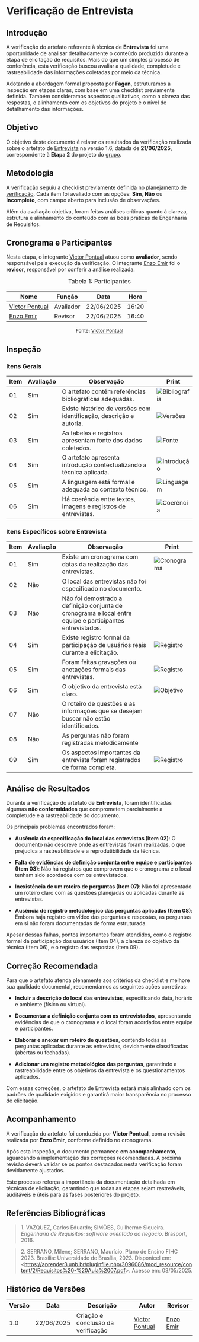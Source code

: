 # Verificação de Entrevista

## Introdução

A verificação do artefato referente à técnica de **Entrevista** foi uma oportunidade de analisar detalhadamente o conteúdo produzido durante a etapa de elicitação de requisitos. Mais do que um simples processo de conferência, esta verificação buscou avaliar a qualidade, completude e rastreabilidade das informações coletadas por meio da técnica.

Adotando a abordagem formal proposta por **Fagan**, estruturamos a inspeção em etapas claras, com base em uma checklist previamente definida. Também consideramos aspectos qualitativos, como a clareza das respostas, o alinhamento com os objetivos do projeto e o nível de detalhamento das informações.

## Objetivo

O objetivo deste documento é relatar os resultados da verificação realizada sobre o artefato de [Entrevista](https://requisitos-de-software.github.io/2025.1-FGTS/Elicitacao/Tecnicas-de-Elicitacao/Entrevista/) na versão 1.6, datada de **21/06/2025**, correspondente à **Etapa 2** do projeto do [grupo](https://github.com/Requisitos-de-Software/2025.1-FGTS).

## Metodologia

A verificação seguiu a checklist previamente definida no [planejamento de verificação](https://requisitos-de-software.github.io/2025.1-FGTS/Verificacao/Grupo/Entrega-2/planejamento-verificacao-entrega-2/). Cada item foi avaliado com as opções: **Sim**, **Não** ou **Incompleto**, com campo aberto para inclusão de observações.

Além da avaliação objetiva, foram feitas análises críticas quanto à clareza, estrutura e alinhamento do conteúdo com as boas práticas de Engenharia de Requisitos.

## Cronograma e Participantes

Nesta etapa, o integrante [Victor Pontual](https://github.com/VictorPontual) atuou como **avaliador**, sendo responsável pela execução da verificação. O integrante [Enzo Emir](https://github.com/enzon3to) foi o **revisor**, responsável por conferir a análise realizada.

<font size="3"><p style="text-align: center">Tabela 1: Participantes</p></font>

<div align="center">

<table>
  <thead>
    <tr>
      <th>Nome</th>
      <th>Função</th>
      <th>Data</th>
      <th>Hora</th>
    </tr>
  </thead>
  <tbody>
    <tr>
      <td> <a href="https://github.com/VictorPontual">Victor Pontual</a> </td>
      <td> Avaliador </td>
      <td> 22/06/2025 </td>
      <td> 16:20 </td>
    </tr>
    <tr>
      <td> <a href="https://github.com/enzon3to">Enzo Emir</a> </td>
      <td> Revisor </td>
      <td> 22/06/2025 </td>
      <td> 16:40 </td>
    </tr>
  </tbody>
</table>

</div>

<font size="2"><p style="text-align: center">Fonte: [Victor Pontual](https://github.com/VictorPontual)</p></font>

## Inspeção

### Itens Gerais

| Item | Avaliação | Observação                                                           | Print                                                                                                                                        |
| ---- | --------- | -------------------------------------------------------------------- | -------------------------------------------------------------------------------------------------------------------------------------------- |
| 01   | Sim       | O artefato contém referências bibliográficas adequadas.              | ![Bibliografia](https://github.com/Requisitos-de-Software/2025.1-FGTS/blob/main/docs/assets/Entrevista/bibliografia_entre.png?raw=true) |
| 02   | Sim       | Existe histórico de versões com identificação, descrição e autoria.  | ![Versões](https://github.com/Requisitos-de-Software/2025.1-FGTS/blob/main/docs/assets/Entrevista/versoes_entre.png?raw=true)           |
| 03   | Sim       | As tabelas e registros apresentam fonte dos dados coletados.         | ![Fonte](https://github.com/Requisitos-de-Software/2025.1-FGTS/blob/main/docs/assets/Entrevista/tabela_entre.png?raw=true)               |
| 04   | Sim       | O artefato apresenta introdução contextualizando a técnica aplicada. | ![Introdução](https://github.com/Requisitos-de-Software/2025.1-FGTS/blob/main/docs/assets/Entrevista/introducao_entre.png?raw=true)     |
| 05   | Sim       | A linguagem está formal e adequada ao contexto técnico.              | ![Linguagem](https://github.com/Requisitos-de-Software/2025.1-FGTS/blob/main/docs/assets/Entrevista/introducao_entre.png?raw=true)       |
| 06   | Sim       | Há coerência entre textos, imagens e registros de entrevistas.       | ![Coerência](https://github.com/Requisitos-de-Software/2025.1-FGTS/blob/main/docs/assets/Entrevista/coerencia_entre.png?raw=true)       |

### Itens Específicos sobre Entrevista

| Item | Avaliação | Observação                                                                                              | Print                                                                                                                                         |
| ---- | --------- | ------------------------------------------------------------------------------------------------------- | --------------------------------------------------------------------------------------------------------------------------------------------- |
| 01   | Sim       | Existe um cronograma com datas da realização das entrevistas.                                           | ![Cronograma](https://github.com/Requisitos-de-Software/2025.1-FGTS/blob/main/docs/assets/Entrevista/cronograma_entre.png?raw=true)      |
| 02   | Não       | O local das entrevistas não foi especificado no documento.                                                  |                 |
| 03   | Não       | Não foi demostrado a definição conjunta de cronograma e local entre equipe e participantes entrevistados.              | |
| 04   | Sim       | Existe registro formal da participação de usuários reais durante a elicitação.                          | ![Registro](https://github.com/Requisitos-de-Software/2025.1-FGTS/blob/main/docs/assets/Entrevista/gravacao_entre.png?raw=true)        |
| 05   | Sim       | Foram feitas gravações ou anotações formais das entrevistas.                                            | ![Registro](https://github.com/Requisitos-de-Software/2025.1-FGTS/blob/main/docs/assets/Entrevista/gravacao_entre.png?raw=true)          |
| 06   | Sim       | O objetivo da entrevista está claro.                                                                    | ![Objetivo](https://github.com/Requisitos-de-Software/2025.1-FGTS/blob/main/docs/assets/Entrevista/introducao_entre.png?raw=true)          |
| 07   | Não    | O roteiro de questões e as informações que se desejam buscar não estão identificados.                       |             |
| 08   | Não      | As perguntas não foram registradas metodicamente |         |
| 09   | Sim       | Os aspectos importantes da entrevista foram registrados de forma completa.                              |     ![Registro](https://github.com/Requisitos-de-Software/2025.1-FGTS/blob/main/docs/assets/Entrevista/gravacao_entre.png?raw=true)       |



## Análise de Resultados

Durante a verificação do artefato de **Entrevista**, foram identificadas algumas **não conformidades** que comprometem parcialmente a completude e a rastreabilidade do documento.

Os principais problemas encontrados foram:

* **Ausência da especificação do local das entrevistas (Item 02)**: O documento não descreve onde as entrevistas foram realizadas, o que prejudica a rastreabilidade e a reprodutibilidade da técnica.

* **Falta de evidências de definição conjunta entre equipe e participantes (Item 03)**: Não há registros que comprovem que o cronograma e o local tenham sido acordados com os entrevistados.

* **Inexistência de um roteiro de perguntas (Item 07)**: Não foi apresentado um roteiro claro com as questões planejadas ou aplicadas durante as entrevistas.

* **Ausência de registro metodológico das perguntas aplicadas (Item 08)**: Embora haja registro em vídeo das perguntas e respostas, as perguntas em si não foram documentadas de forma estruturada.

Apesar dessas falhas, pontos importantes foram atendidos, como o registro formal da participação dos usuários (Item 04), a clareza do objetivo da técnica (Item 06), e o registro das respostas (Item 09).

## Correção Recomendada

Para que o artefato atenda plenamente aos critérios da checklist e melhore sua qualidade documental, recomendamos as seguintes ações corretivas:

* **Incluir a descrição do local das entrevistas**, especificando data, horário e ambiente (físico ou virtual).

* **Documentar a definição conjunta com os entrevistados**, apresentando evidências de que o cronograma e o local foram acordados entre equipe e participantes.

* **Elaborar e anexar um roteiro de questões**, contendo todas as perguntas aplicadas durante as entrevistas, devidamente classificadas (abertas ou fechadas).

* **Adicionar um registro metodológico das perguntas**, garantindo a rastreabilidade entre os objetivos da entrevista e os questionamentos aplicados.

Com essas correções, o artefato de Entrevista estará mais alinhado com os padrões de qualidade exigidos e garantirá maior transparência no processo de elicitação.


## Acompanhamento

A verificação do artefato foi conduzida por **Victor Pontual**, com a revisão realizada por **Enzo Emir**, conforme definido no cronograma.

Após esta inspeção, o documento permanece **em acompanhamento**, aguardando a implementação das correções recomendadas. A próxima revisão deverá validar se os pontos destacados nesta verificação foram devidamente ajustados.

Este processo reforça a importância da documentação detalhada em técnicas de elicitação, garantindo que todas as etapas sejam rastreáveis, auditáveis e úteis para as fases posteriores do projeto.

## Referências Bibliográficas

> 1.</a> VAZQUEZ, Carlos Eduardo; SIMÕES, Guilherme Siqueira. *Engenharia de Requisitos: software orientado ao negócio*. Brasport, 2016.  

> 2.</a> SERRANO, Milene; SERRANO, Maurício. Plano de Ensino FIHC 2023. Brasília: Universidade de Brasília, 2023. Disponícel em: <<https://aprender3.unb.br/pluginfile.php/3096086/mod_resource/content/2/Requisitos%20-%20Aula%2007.pdf>>. Acesso em: 03/05/2025.

## Histórico de Versões

| Versão | Data       | Descrição                          | Autor          | Revisor   |
| ------ | ---------- | ---------------------------------- | -------------- | --------- |
| 1.0    | 22/06/2025 | Criação e conclusão da verificação | [Victor Pontual](https://github.com/VictorPontual) | [Enzo Emir](https://github.com/EnzoEmir) |